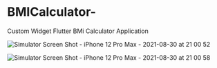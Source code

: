 # BMICalculator-
Custom Widget Flutter  BMi Calculator Application

![Simulator Screen Shot - iPhone 12 Pro Max - 2021-08-30 at 21 00 52](https://user-images.githubusercontent.com/26218210/131364729-2252eaf8-5151-470a-85ed-0b875939cee1.png)



![Simulator Screen Shot - iPhone 12 Pro Max - 2021-08-30 at 21 00 58](https://user-images.githubusercontent.com/26218210/131365042-b46a20a8-7506-466c-8d39-fc08ebea6978.png)

